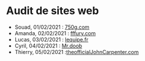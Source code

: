 # Audit de sites web 

- Souad, 01/02/2021 : [750g.com](https://wwww.750g.com)
- Amanda, 02/02/2021 : [fffury.com](https://www.fffury.com)
- Lucas, 03/02/2021 : [lequipe.fr](https://www.lequipe.fr/)
- Cyril, 04/02/2021 : [Mr.doob](https://mrdoob.com/#/92/google_gravity)
- Thierry, 05/02/2021 :[theofficialJohnCarpenter.com](https://theofficialjohncarpenter.com/)
